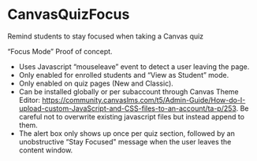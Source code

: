 # CanvasQuizFocus
Remind students to stay focused when taking a Canvas quiz

“Focus Mode” Proof of concept.

 - Uses Javascript “mouseleave” event to detect a user leaving the page.
 - Only enabled for enrolled students and “View as Student” mode.
 - Only enabled on quiz pages (New and Classic).
 - Can be installed globally or per subaccount through Canvas Theme Editor: https://community.canvaslms.com/t5/Admin-Guide/How-do-I-upload-custom-JavaScript-and-CSS-files-to-an-account/ta-p/253. Be careful not to overwrite existing javascript files but instead append to them.
 - The alert box only shows up once per quiz section, followed by an unobstructive “Stay Focused" message when the user leaves the content window.
